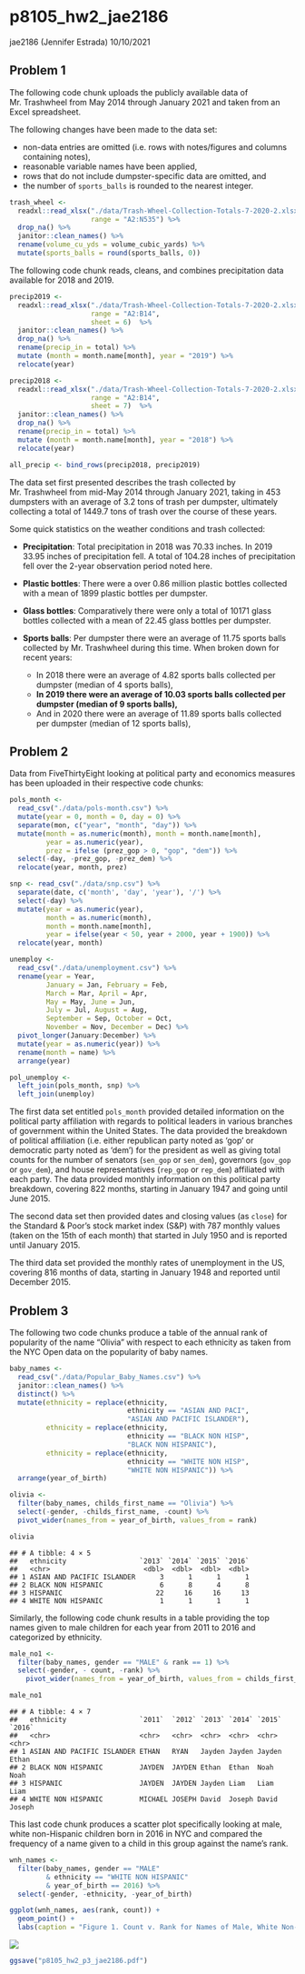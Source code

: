 p8105\_hw2\_jae2186
================
jae2186 (Jennifer Estrada)
10/10/2021

## Problem 1

The following code chunk uploads the publicly available data of
Mr. Trashwheel from May 2014 through January 2021 and taken from an
Excel spreadsheet.

The following changes have been made to the data set:

-   non-data entries are omitted (i.e. rows with notes/figures and
    columns containing notes),
-   reasonable variable names have been applied,
-   rows that do not include dumpster-specific data are omitted, and
-   the number of `sports_balls` is rounded to the nearest integer.

``` r
trash_wheel <-
  readxl::read_xlsx("./data/Trash-Wheel-Collection-Totals-7-2020-2.xlsx", 
                    range = "A2:N535") %>% 
  drop_na() %>% 
  janitor::clean_names() %>% 
  rename(volume_cu_yds = volume_cubic_yards) %>% 
  mutate(sports_balls = round(sports_balls, 0)) 
```

The following code chunk reads, cleans, and combines precipitation data
available for 2018 and 2019.

``` r
precip2019 <-
  readxl::read_xlsx("./data/Trash-Wheel-Collection-Totals-7-2020-2.xlsx", 
                    range = "A2:B14",
                    sheet = 6)  %>% 
  janitor::clean_names() %>% 
  drop_na() %>% 
  rename(precip_in = total) %>% 
  mutate (month = month.name[month], year = "2019") %>% 
  relocate(year)

precip2018 <-
  readxl::read_xlsx("./data/Trash-Wheel-Collection-Totals-7-2020-2.xlsx", 
                    range = "A2:B14",
                    sheet = 7)  %>% 
  janitor::clean_names() %>% 
  drop_na() %>% 
  rename(precip_in = total) %>% 
  mutate (month = month.name[month], year = "2018") %>% 
  relocate(year)

all_precip <- bind_rows(precip2018, precip2019)
```

The data set first presented describes the trash collected by
Mr. Trashwheel from mid-May 2014 through January 2021, taking in 453
dumpsters with an average of 3.2 tons of trash per dumpster, ultimately
collecting a total of 1449.7 tons of trash over the course of these
years.

Some quick statistics on the weather conditions and trash collected:

-   <b>Precipitation</b>: Total precipitation in 2018 was 70.33 inches.
    In 2019 33.95 inches of precipitation fell. A total of 104.28 inches
    of precipitation fell over the 2-year observation period noted here.

-   <b>Plastic bottles</b>: There were a over 0.86 million plastic
    bottles collected with a mean of 1899 plastic bottles per dumpster.

-   <b>Glass bottles</b>: Comparatively there were only a total of 10171
    glass bottles collected with a mean of 22.45 glass bottles per
    dumpster.

-   <b> Sports balls</b>: Per dumpster there were an average of 11.75
    sports balls collected by Mr. Trashwheel during this time. When
    broken down for recent years:

    -   In 2018 there were an average of 4.82 sports balls collected per
        dumpster (median of 4 sports balls),
    -   <b>In 2019 there were an average of 10.03 sports balls collected
        per dumpster (median of 9 sports balls),</b>
    -   And in 2020 there were an average of 11.89 sports balls
        collected per dumpster (median of 12 sports balls),

## Problem 2

Data from FiveThirtyEight looking at political party and economics
measures has been uploaded in their respective code chunks:

``` r
pols_month <-
  read_csv("./data/pols-month.csv") %>% 
  mutate(year = 0, month = 0, day = 0) %>% 
  separate(mon, c("year", "month", "day")) %>% 
  mutate(month = as.numeric(month), month = month.name[month], 
         year = as.numeric(year),
         prez = ifelse (prez_gop > 0, "gop", "dem")) %>% 
  select(-day, -prez_gop, -prez_dem) %>% 
  relocate(year, month, prez)
```

``` r
snp <- read_csv("./data/snp.csv") %>% 
  separate(date, c('month', 'day', 'year'), '/') %>% 
  select(-day) %>% 
  mutate(year = as.numeric(year), 
         month = as.numeric(month),
         month = month.name[month],
         year = ifelse(year < 50, year + 2000, year + 1900)) %>% 
  relocate(year, month)
```

``` r
unemploy <-
  read_csv("./data/unemployment.csv") %>% 
  rename(year = Year, 
         January = Jan, February = Feb, 
         March = Mar, April = Apr,
         May = May, June = Jun, 
         July = Jul, August = Aug, 
         September = Sep, October = Oct, 
         November = Nov, December = Dec) %>% 
  pivot_longer(January:December) %>%
  mutate(year = as.numeric(year)) %>%
  rename(month = name) %>% 
  arrange(year)
```

``` r
pol_unemploy <- 
  left_join(pols_month, snp) %>% 
  left_join(unemploy)
```

The first data set entitled `pols_month` provided detailed information
on the political party affiliation with regards to political leaders in
various branches of government within the United States. The data
provided the breakdown of political affiliation (i.e. either republican
party noted as ‘gop’ or democratic party noted as ‘dem’) for the
president as well as giving total counts for the number of senators
(`sen_gop` or `sen_dem`), governors (`gov_gop` or `gov_dem`), and house
representatives (`rep_gop` or `rep_dem`) affiliated with each party. The
data provided monthly information on this political party breakdown,
covering 822 months, starting in January 1947 and going until June 2015.

The second data set then provided dates and closing values (as `close`)
for the Standard & Poor’s stock market index (S&P) with 787 monthly
values (taken on the 15th of each month) that started in July 1950 and
is reported until January 2015.

The third data set provided the monthly rates of unemployment in the US,
covering 816 months of data, starting in January 1948 and reported until
December 2015.

## Problem 3

The following two code chunks produce a table of the annual rank of
popularity of the name “Olivia” with respect to each ethnicity as taken
from the NYC Open data on the popularity of baby names.

``` r
baby_names <-
  read_csv("./data/Popular_Baby_Names.csv") %>% 
  janitor::clean_names() %>% 
  distinct() %>% 
  mutate(ethnicity = replace(ethnicity, 
                             ethnicity == "ASIAN AND PACI", 
                             "ASIAN AND PACIFIC ISLANDER"),
         ethnicity = replace(ethnicity, 
                             ethnicity == "BLACK NON HISP", 
                             "BLACK NON HISPANIC"),
         ethnicity = replace(ethnicity, 
                             ethnicity == "WHITE NON HISP", 
                             "WHITE NON HISPANIC")) %>% 
  arrange(year_of_birth)
```

``` r
olivia <-
  filter(baby_names, childs_first_name == "Olivia") %>% 
  select(-gender, -childs_first_name, -count) %>% 
  pivot_wider(names_from = year_of_birth, values_from = rank)

olivia
```

    ## # A tibble: 4 × 5
    ##   ethnicity                  `2013` `2014` `2015` `2016`
    ##   <chr>                       <dbl>  <dbl>  <dbl>  <dbl>
    ## 1 ASIAN AND PACIFIC ISLANDER      3      1      1      1
    ## 2 BLACK NON HISPANIC              6      8      4      8
    ## 3 HISPANIC                       22     16     16     13
    ## 4 WHITE NON HISPANIC              1      1      1      1

Similarly, the following code chunk results in a table providing the top
names given to male children for each year from 2011 to 2016 and
categorized by ethnicity.

``` r
male_no1 <-
  filter(baby_names, gender == "MALE" & rank == 1) %>% 
  select(-gender, - count, -rank) %>% 
    pivot_wider(names_from = year_of_birth, values_from = childs_first_name)

male_no1
```

    ## # A tibble: 4 × 7
    ##   ethnicity                  `2011`  `2012` `2013` `2014` `2015` `2016`
    ##   <chr>                      <chr>   <chr>  <chr>  <chr>  <chr>  <chr> 
    ## 1 ASIAN AND PACIFIC ISLANDER ETHAN   RYAN   Jayden Jayden Jayden Ethan 
    ## 2 BLACK NON HISPANIC         JAYDEN  JAYDEN Ethan  Ethan  Noah   Noah  
    ## 3 HISPANIC                   JAYDEN  JAYDEN Jayden Liam   Liam   Liam  
    ## 4 WHITE NON HISPANIC         MICHAEL JOSEPH David  Joseph David  Joseph

This last code chunk produces a scatter plot specifically looking at
male, white non-Hispanic children born in 2016 in NYC and compared the
frequency of a name given to a child in this group against the name’s
rank.

``` r
wnh_names <-
  filter(baby_names, gender == "MALE" 
         & ethnicity == "WHITE NON HISPANIC" 
         & year_of_birth == 2016) %>% 
  select(-gender, -ethnicity, -year_of_birth)

ggplot(wnh_names, aes(rank, count)) + 
  geom_point() +
  labs(caption = "Figure 1. Count v. Rank for Names of Male, White Non-Hispanic Males Born in 2016 in NYC", x = "Name Rank", y = "Name Frequency")
```

![](p8105_hw2_jae2186_files/figure-gfm/scatterplot-1.png)<!-- -->

``` r
ggsave("p8105_hw2_p3_jae2186.pdf")
```
